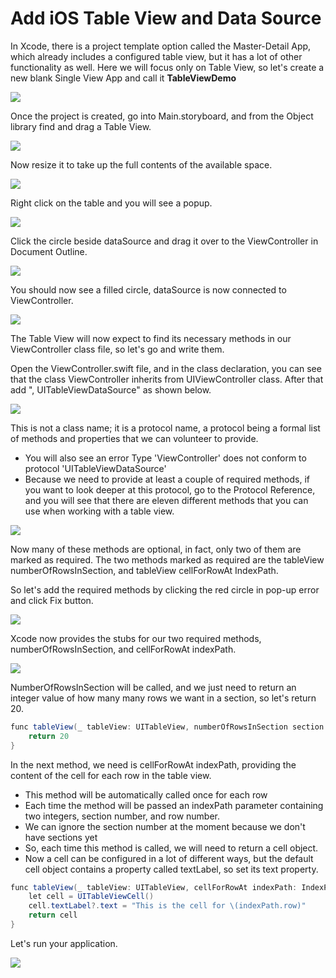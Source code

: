 # Add iOS Table View and Data Source

In Xcode, there is a project template option called the Master-Detail App, which already includes a configured table view, but it has a lot of other functionality as well. Here we will focus only on Table View, so let's create a new blank Single View App and call it **TableViewDemo**

<img src="images/add-ios-table-view1.png">

Once the project is created, go into Main.storyboard, and from the Object library find and drag a Table View. 
 
<img src="images/add-ios-table-view2.png">

Now resize it to take up the full contents of the available space.
 
<img src="images/add-ios-table-view3.png">

Right click on the table and you will see a popup. 

<img src="images/add-ios-table-view4.png">

Click the circle beside dataSource and drag it over to the ViewController in Document Outline.

<img src="images/add-ios-table-view5.png">

You should now see a filled circle, dataSource is now connected to ViewController.

<img src="images/add-ios-table-view6.png">

The Table View will now expect to find its necessary methods in our ViewController class file, so let's go and write them. 

Open the ViewController.swift file, and in the class declaration, you can see that the class ViewController inherits from UIViewController class. After that add ", UITableViewDataSource" as shown below.

<img src="images/add-ios-table-view7.png">

This is not a class name; it is a protocol name, a protocol being a formal list of methods and properties that we can volunteer to provide. 

 - You will also see an error Type 'ViewController' does not conform to protocol 'UITableViewDataSource'
 - Because we need to provide at least a couple of required methods, if you want to look deeper at this protocol, go to the Protocol Reference, and you will see that there are eleven different methods that you can use when working with a table view. 

<img src="images/add-ios-table-view8.png">

Now many of these methods are optional, in fact, only two of them are marked as required. The two methods marked as required are the tableView numberOfRowsInSection, and tableView cellForRowAt IndexPath.

So let's add the required methods by clicking the red circle in pop-up error and click Fix button.

<img src="images/add-ios-table-view9.png">

Xcode now provides the stubs for our two required methods, numberOfRowsInSection, and cellForRowAt indexPath. 

<img src="images/add-ios-table-view10.png">

NumberOfRowsInSection will be called, and we just need to return an integer value of how many many rows we want in a section, so let's return 20. 

```csharp
func tableView(_ tableView: UITableView, numberOfRowsInSection section: Int) -> Int {
    return 20
}    
```

In the next method, we need is cellForRowAt indexPath, providing the content of the cell for each row in the table view. 

 - This method will be automatically called once for each row
 - Each time the method will be passed an indexPath parameter containing two integers, section number, and row number.
 - We can ignore the section number at the moment because we don't have sections yet
 - So, each time this method is called, we will need to return a cell object. 
 - Now a cell can be configured in a lot of different ways, but the default cell object contains a property called textLabel, so set its text property.

```csharp
func tableView(_ tableView: UITableView, cellForRowAt indexPath: IndexPath) -> UITableViewCell {
    let cell = UITableViewCell()
    cell.textLabel?.text = "This is the cell for \(indexPath.row)"
    return cell
}
```

Let's run your application. 
 
<img src="images/add-ios-table-view11.png">


